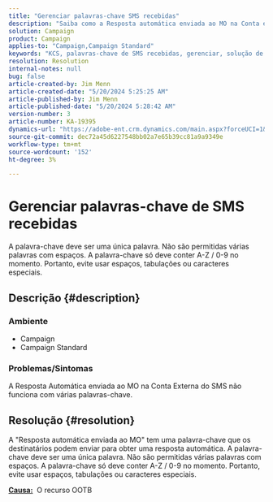 ```yaml
---
title: "Gerenciar palavras-chave SMS recebidas"
description: "Saiba como a Resposta automática enviada ao MO na Conta externa do SMS não funciona com várias palavras-chave."
solution: Campaign
product: Campaign
applies-to: "Campaign,Campaign Standard"
keywords: "KCS, palavras-chave de SMS recebidas, gerenciar, solução de problemas, resposta automática, MO, OOTB"
resolution: Resolution
internal-notes: null
bug: false
article-created-by: Jim Menn
article-created-date: "5/20/2024 5:25:25 AM"
article-published-by: Jim Menn
article-published-date: "5/20/2024 5:28:42 AM"
version-number: 3
article-number: KA-19395
dynamics-url: "https://adobe-ent.crm.dynamics.com/main.aspx?forceUCI=1&pagetype=entityrecord&etn=knowledgearticle&id=d8807459-6916-ef11-9f8a-6045bd006268"
source-git-commit: dec72a45d6227548bb02a7e65b39cc81a9a9349e
workflow-type: tm+mt
source-wordcount: '152'
ht-degree: 3%

---
```


# Gerenciar palavras-chave de SMS recebidas


A palavra-chave deve ser uma única palavra. Não são permitidas várias palavras com espaços. A palavra-chave só deve conter A-Z / 0-9 no momento. Portanto, evite usar espaços, tabulações ou caracteres especiais.

## Descrição {#description}


### <b>Ambiente</b>

- Campaign
- Campaign Standard




### <b>Problemas/Sintomas</b>

A Resposta Automática enviada ao MO na Conta Externa do SMS não funciona com várias palavras-chave.


## Resolução {#resolution}


A &quot;Resposta automática enviada ao MO&quot; tem uma palavra-chave que os destinatários podem enviar para obter uma resposta automática. A palavra-chave deve ser uma única palavra. Não são permitidas várias palavras com espaços. A palavra-chave só deve conter A-Z / 0-9 no momento. Portanto, evite usar espaços, tabulações ou caracteres especiais.

<b><u>Causa:</u></b>  O recurso OOTB


